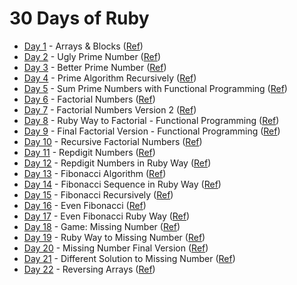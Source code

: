 # 30 Days of Ruby

* [Day 1](day-1) - Arrays & Blocks ([Ref](https://www.youtube.com/watch?v=1o95D7as27Q))
* [Day 2](day-2) - Ugly Prime Number ([Ref](https://www.youtube.com/watch?v=WT6aoeOsEwY))
* [Day 3](day-3) - Better Prime Number ([Ref](https://www.youtube.com/watch?v=Y3W64fXmfkw))
* [Day 4](day-4) - Prime Algorithm Recursively ([Ref](https://www.youtube.com/watch?v=cO9dNVzjz8c))
* [Day 5](day-5) - Sum Prime Numbers with Functional Programming ([Ref](https://www.youtube.com/watch?v=rB2kEIsGUFc))
* [Day 6](day-6) - Factorial Numbers ([Ref](https://www.youtube.com/watch?v=Ee1p3P-Yx_c))
* [Day 7](day-7) - Factorial Numbers Version 2 ([Ref](https://www.youtube.com/watch?v=rdo7G3FPdBw))
* [Day 8](day-8) - Ruby Way to Factorial - Functional Programming ([Ref](https://www.youtube.com/watch?v=ar_EvQggpjY))
* [Day 9](day-9) - Final Factorial Version - Functional Programming ([Ref](https://www.youtube.com/watch?v=szH91N0HZ_w))
* [Day 10](day-10) - Recursive Factorial Numbers ([Ref](https://www.youtube.com/watch?v=jQUlFVqyJxQ))
* [Day 11](day-11) - Repdigit Numbers ([Ref](https://www.youtube.com/watch?v=gv3Qddjp5IY))
* [Day 12](day-12) - Repdigit Numbers in Ruby Way ([Ref](https://www.youtube.com/watch?v=jhUmGRZikKI))
* [Day 13](day-13) - Fibonacci Algorithm ([Ref](https://www.youtube.com/watch?v=rccOdzwtOD0))
* [Day 14](day-14) - Fibonacci Sequence in Ruby Way ([Ref](https://www.youtube.com/watch?v=2zMUGAD6s6A))
* [Day 15](day-15) - Fibonacci Recursively ([Ref](https://www.youtube.com/watch?v=eFBBSQvBLJE))
* [Day 16](day-16) - Even Fibonacci ([Ref](https://www.youtube.com/watch?v=hs4cVsva5x4))
* [Day 17](day-17) - Even Fibonacci Ruby Way ([Ref](https://www.youtube.com/watch?v=86lEtgO4yTM))
* [Day 18](day-18) - Game: Missing Number ([Ref](https://www.youtube.com/watch?v=9-lbnrgD7-8))
* [Day 19](day-19) - Ruby Way to Missing Number ([Ref](https://www.youtube.com/watch?v=3jI56aWn4IY))
* [Day 20](day-20) - Missing Number Final Version ([Ref](https://www.youtube.com/watch?v=WSAW30USVCA))
* [Day 21](day-21) - Different Solution to Missing Number ([Ref](https://www.youtube.com/watch?v=HDyru1ACoxo)) 
* [Day 22](day-22) - Reversing Arrays ([Ref](https://www.youtube.com/watch?v=6Eteru0Q7BU))
